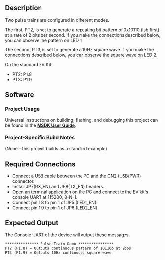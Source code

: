 ## Description

Two pulse trains are configured in different modes.  

The first, PT2, is set to generate a repeating bit pattern of 0x10110 (lsb first) at a rate of 2 bits per second.  If you make the connections described below, you can observe the pattern on LED 1.

The second, PT3, is set to generate a 10Hz square wave.  If you make the connections described below, you can observe the square wave on LED 2.

On the standard EV Kit:
-    PT2: P1.8
-    PT3: P1.9

## Software

### Project Usage

Universal instructions on building, flashing, and debugging this project can be found in the **[MSDK User Guide](https://analog-devices-msdk.github.io/msdk/USERGUIDE/)**.

### Project-Specific Build Notes

(None - this project builds as a standard example)

## Required Connections

-   Connect a USB cable between the PC and the CN2 (USB/PWR) connector.
-   Install JP7(RX_EN) and JP8(TX_EN) headers.
-   Open an terminal application on the PC and connect to the EV kit's console UART at 115200, 8-N-1.
-   Connect pin 1.8 to pin 1 of JP5 (LED1_EN).
-   Connect pin 1.9 to pin 1 of JP6 (LED2_EN).

## Expected Output

The Console UART of the device will output these messages:

```
*************** Pulse Train Demo ****************
PT2 (P1.8) = Outputs continuous pattern of 10110b at 2bps
PT3 (P1.9) = Outputs 10Hz continuous square wave
```

